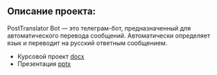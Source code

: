 ## Описание проекта:
PostTranslator Bot — это телеграм-бот, предназначенный для автоматического перевода сообщений. Автоматически определяет язык и переводит на русский ответным сообщением.
<br>
*  Курсовой проект [docx](https://github.com/Fextice/PostTranslator_bot/blob/master/DocumentsTGbot/%D0%9A%D1%83%D1%80%D1%81%D0%BE%D0%B2%D0%B0%D1%8F%20TGbot.docx)
*  Презентация [pptx](https://github.com/Fextice/PostTranslator_bot/blob/master/DocumentsTGbot/PrezaTGbot.pptx)
